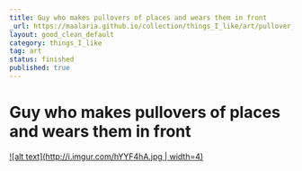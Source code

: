 ```yaml
---
title: Guy who makes pullovers of places and wears them in front
_url: https://maalaria.github.io/collection/things_I_like/art/pullover_guy.html
layout: good_clean_default
category: things_I_like
tag: art
status: finished
published: true
---
```


# Guy who makes pullovers of places and wears them in front

[![alt text](http://i.imgur.com/hYYF4hA.jpg | width=4)](http://imgur.com/gallery/UG2bt)
